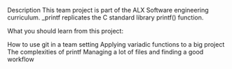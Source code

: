Description This team project is part of the ALX Software engineering curriculum. _printf replicates the C standard library printf() function.

What you should learn from this project:

How to use git in a team setting Applying variadic functions to a big project The complexities of printf Managing a lot of files and finding a good workflow
